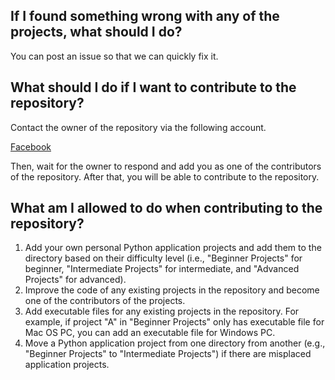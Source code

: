 ## If I found something wrong with any of the projects, what should I do?

You can post an issue so that we can quickly fix it.

## What should I do if I want to contribute to the repository?

Contact the owner of the repository via the following account.

[Facebook](https://www.facebook.com/profile.php?id=100077504199500)

Then, wait for the owner to respond and add you as one of the contributors of the repository. After that, you will 
be able to contribute to the repository.

## What am I allowed to do when contributing to the repository?

1. Add your own personal Python application projects and add them to the directory based on their difficulty level 
(i.e., "Beginner Projects" for beginner, "Intermediate Projects" for intermediate, and "Advanced Projects" for 
advanced).
2. Improve the code of any existing projects in the repository and become one of the contributors of the projects.
3. Add executable files for any existing projects in the repository. For example, if project "A" in "Beginner Projects"
only has executable file for Mac OS PC, you can add an executable file for Windows PC.
4. Move a Python application project from one directory from another (e.g., "Beginner Projects" to 
"Intermediate Projects") if there are misplaced application projects.
